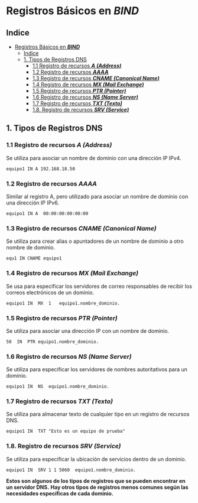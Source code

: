 # Registros Básicos en ***BIND***

## Indice 

- [Registros Básicos en ***BIND***](#registros-básicos-en-bind)
  - [Indice](#indice)
  - [1. Tipos de Registros DNS](#1-tipos-de-registros-dns)
    - [1.1 Registro de recursos ***A (Address)***](#11-registro-de-recursos-a-address)
    - [1.2 Registro de recursos ***AAAA***](#12-registro-de-recursos-aaaa)
    - [1.3 Registro de recursos ***CNAME (Canonical Name)***](#13-registro-de-recursos-cname-canonical-name)
    - [1.4 Registro de recursos ***MX (Mail Exchange)***](#14-registro-de-recursos-mx-mail-exchange)
    - [1.5 Registro de recursos ***PTR (Pointer)***](#15-registro-de-recursos-ptr-pointer)
    - [1.6 Registro de recursos ***NS (Name Server)***](#16-registro-de-recursos-ns-name-server)
    - [1.7 Registro de recursos ***TXT (Texto)***](#17-registro-de-recursos-txt-texto)
    - [1.8. Registro de recursos ***SRV (Service)***](#18-registro-de-recursos-srv-service)


## 1. Tipos de Registros DNS

### 1.1 Registro de recursos ***A (Address)***

Se utiliza para asociar un nombre de dominio con una dirección IP IPv4.

~~~
equipo1 IN A 192.168.18.50
~~~

### 1.2 Registro de recursos ***AAAA***

Similar al registro A, pero utilizado para asociar un nombre de dominio con una dirección IP IPv6.

~~~
equipo1 IN A  00:00:00:00:00:00
~~~

### 1.3 Registro de recursos ***CNAME (Canonical Name)***

Se utiliza para crear alias o apuntadores de un nombre de dominio a otro nombre de dominio.

~~~
equ1 IN CNAME equipo1
~~~

### 1.4 Registro de recursos ***MX (Mail Exchange)***

Se usa para especificar los servidores de correo responsables de recibir los correos electrónicos de un dominio.

~~~
equipo1 IN  MX  1   equipo1.nombre_dominio.
~~~

### 1.5 Registro de recursos ***PTR (Pointer)***

Se utiliza para asociar una dirección IP con un nombre de dominio.

~~~
50  IN  PTR equipo1.nombre_dominio. 
~~~

### 1.6 Registro de recursos ***NS (Name Server)***

Se utiliza para especificar los servidores de nombres autoritativos para un dominio.

~~~
equipo1 IN  NS  equipo1.nombre_dominio. 
~~~

### 1.7 Registro de recursos ***TXT (Texto)***

Se utiliza para almacenar texto de cualquier tipo en un registro de recursos DNS.

~~~
equipo1 IN  TXT "Esto es un equipo de prueba"
~~~

### 1.8. Registro de recursos ***SRV (Service)***

Se utiliza para especificar la ubicación de servicios dentro de un dominio.

~~~
equipo1 IN  SRV 1 1 5060  equipo1.nombre_dominio. 
~~~

**Estos son algunos de los tipos de registros que se pueden encontrar en un servidor DNS.**
**Hay otros tipos de registros menos comunes según las necesidades específicas de cada dominio.**